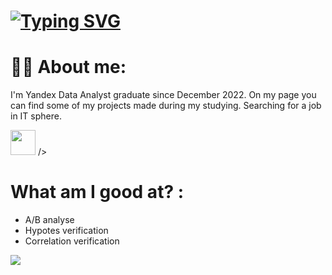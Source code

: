 # [![Typing SVG](https://readme-typing-svg.herokuapp.com?color=%2336BCF7&lines=Hi+,+my+name+is+Max)](https://git.io/typing-svg)

# :man_technologist: About me:

I'm Yandex Data Analyst graduate since December 2022. On my page you can find some of my projects made during my studying. Searching for a job in IT sphere. 

<img src="https://cdn.jsdelivr.net/gh/devicons/devicon/icons/python/python-plain.svg" width="40" height="40"/>&nbsp;/>


# What am I good at? :
 - A/B analyse
 - Hypotes verification
 - Correlation verification

 ![](https://github-profile-summary-cards.vercel.app/api/cards/repos-per-language?username=Ordinary76)
